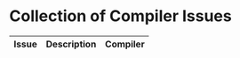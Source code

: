 # Collection of Compiler Issues

| Issue | Description | Compiler |
|-------|-------------|----------|
